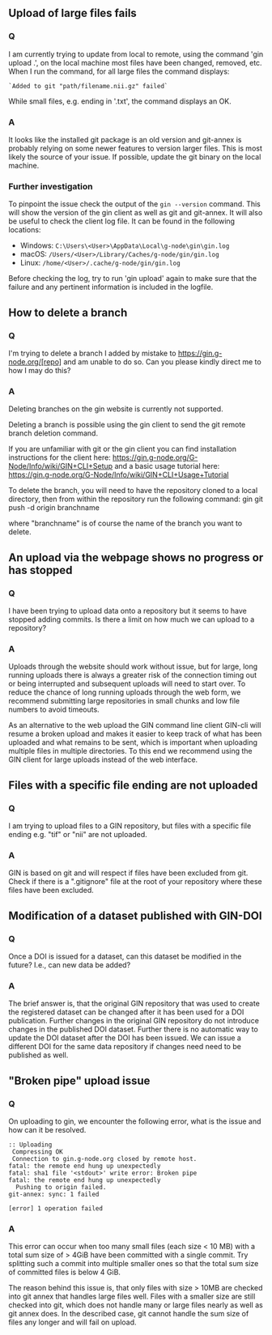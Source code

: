 ## Upload of large files fails

### Q
I am currently trying to update from local to remote, using the command 'gin upload .', on the local machine most files have been changed, removed, etc.
When I run the command, for all large files the command displays:

    `Added to git "path/filename.nii.gz" failed`

While small files, e.g. ending in '.txt', the command displays an OK.

### A
It looks like the installed git package is an old version and git-annex is probably relying on some newer features to version larger files.  This is most likely the source of your issue. If possible, update the git binary on the local machine.

### Further investigation
To pinpoint the issue check the output of the `gin --version` command. This will show the version of the gin client as well as git and git-annex.
It will also be useful to check the client log file. It can be found in the following locations:
- Windows: `C:\Users\<User>\AppData\Local\g-node\gin\gin.log`
- macOS: `/Users/<User>/Library/Caches/g-node/gin/gin.log`
- Linux: `/home/<User>/.cache/g-node/gin/gin.log`

Before checking the log, try to run 'gin upload' again to make sure that the failure and any pertinent information is included in the logfile.


## How to delete a branch

### Q
I'm trying to delete a branch I added by mistake to https://gin.g-node.org/[repo] and am unable to do so. Can you please kindly direct me to how I may do this?

### A
Deleting branches on the gin website is currently not supported.

Deleting a branch is possible using the gin client to send the git remote branch deletion command.

If you are unfamiliar with git or the gin client you can find installation instructions for the client here: https://gin.g-node.org/G-Node/Info/wiki/GIN+CLI+Setup
and a basic usage tutorial here: https://gin.g-node.org/G-Node/Info/wiki/GIN+CLI+Usage+Tutorial

To delete the branch, you will need to have the repository cloned to a local directory, then from within the repository run the following command:
gin git push -d origin branchname

where "branchname" is of course the name of the branch you want to delete.


## An upload via the webpage shows no progress or has stopped

### Q

I have been trying to upload data onto a repository but it seems to have stopped adding commits.
Is there a limit on how much we can upload to a repository?

### A

Uploads through the website should work without issue, but for large, long running uploads there is always a greater risk of the connection timing out or being interrupted and subsequent uploads will need to start over. To reduce the chance of long running uploads through the web form, we recommend submitting large repositories in small chunks and low file numbers to avoid timeouts.

As an alternative to the web upload the GIN command line client GIN-cli will resume a broken upload and makes it easier to keep track of what has been uploaded and what remains to be sent, which is important when uploading multiple files in multiple directories. To this end we recommend using the GIN client for large uploads instead of the web interface.


## Files with a specific file ending are not uploaded

### Q
I am trying to upload files to a GIN repository, but files with a specific file ending e.g. "tif" or "nii" are not uploaded.

### A
GIN is based on git and will respect if files have been excluded from git. Check if there is a ".gitignore" file at the root of your repository where these files have been excluded.


## Modification of a dataset published with GIN-DOI

### Q
Once a DOI is issued for a dataset, can this dataset be modified in the future? I.e., can new data be added?

### A
The brief answer is, that the original GIN repository that was used to create the registered dataset can be changed after it has been used for a DOI publication. Further changes in the original GIN repository do not introduce changes in the published DOI dataset.
Further there is no automatic way to update the DOI dataset after the DOI has been issued. We can issue a different DOI for the same data repository if changes need need to be published as well.


## "Broken pipe" upload issue

### Q
On uploading to gin, we encounter the following error, what is the issue and how can it be resolved.

    :: Uploading
     Compressing OK
     Connection to gin.g-node.org closed by remote host.
    fatal: the remote end hung up unexpectedly
    fatal: sha1 file '<stdout>' write error: Broken pipe
    fatal: the remote end hung up unexpectedly
      Pushing to origin failed.
    git-annex: sync: 1 failed
    
    [error] 1 operation failed

### A
This error can occur when too many small files (each size < 10 MB) with a total sum size of > 4GiB have been committed with a single commit. Try splitting such a commit into multiple smaller ones so that the total sum size of committed files is below 4 GiB.

The reason behind this issue is, that only files with size > 10MB are checked into git annex that handles large files well. Files with a smaller size are still checked into git, which does not handle many or large files nearly as well as git annex does. In the described case, git cannot handle the sum size of files any longer and will fail on upload.
